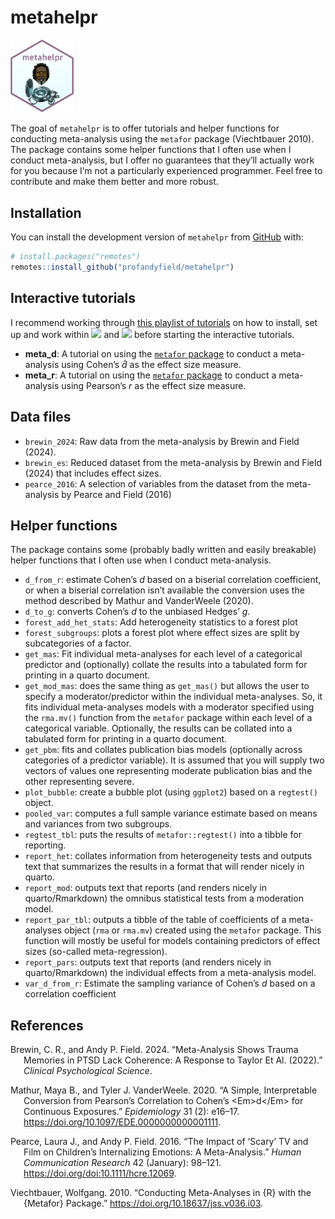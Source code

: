 
<!-- README.md is generated from README.Rmd. Please edit that file -->

# metahelpr

<!-- badges: start -->
<!-- badges: end -->

<img src="hex_metahelpr.png" style="width:20.0%" />

The goal of `metahelpr` is to offer tutorials and helper functions for
conducting meta-analysis using the `metafor` package (Viechtbauer 2010).
The package contains some helper functions that I often use when I
conduct meta-analysis, but I offer no guarantees that they’ll actually
work for you because I’m not a particularly experienced programmer. Feel
free to contribute and make them better and more robust.

## Installation

You can install the development version of `metahelpr` from
[GitHub](https://github.com/) with:

``` r
# install.packages("remotes")
remotes::install_github("profandyfield/metahelpr")
```

## Interactive tutorials

I recommend working through [this playlist of
tutorials](https://youtube.com/playlist?list=PLEzw67WWDg83weG3idsgy4wuOIJAashA2&si=PiI-sDvqc1DkaWOq)
on how to install, set up and work within
<img src="./data-raw/images/r_logo.png" width="18"/> and
<img src="./data-raw/images/rstudio_logo.png" width="48"/> before
starting the interactive tutorials.

- **meta_d**: A tutorial on using the [`metafor`
  package](https://wviechtb.github.io/metafor/) to conduct a
  meta-analysis using Cohen’s $\hat{d}$ as the effect size measure.
- **meta_r**: A tutorial on using the [`metafor`
  package](https://wviechtb.github.io/metafor/) to conduct a
  meta-analysis using Pearson’s $r$ as the effect size measure.

## Data files

- `brewin_2024`: Raw data from the meta-analysis by Brewin and Field
  (2024).
- `brewin_es`: Reduced dataset from the meta-analysis by Brewin and
  Field (2024) that includes effect sizes.
- `pearce_2016`: A selection of variables from the dataset from the
  meta-analysis by Pearce and Field (2016)

## Helper functions

The package contains some (probably badly written and easily breakable)
helper functions that I often use when I conduct meta-analysis.

- `d_from_r`: estimate Cohen’s *d* based on a biserial correlation
  coefficient, or when a biserial correlation isn’t available the
  conversion uses the method described by Mathur and VanderWeele (2020).
- `d_to_g`: converts Cohen’s *d* to the unbiased Hedges’ *g*.
- `forest_add_het_stats`: Add heterogeneity statistics to a forest plot
- `forest_subgroups`: plots a forest plot where effect sizes are split
  by subcategories of a factor.
- `get_mas`: Fit individual meta-analyses for each level of a
  categorical predictor and (optionally) collate the results into a
  tabulated form for printing in a quarto document.
- `get_mod_mas`: does the same thing as `get_mas()` but allows the user
  to specify a moderator/predictor within the individual meta-analyses.
  So, it fits individual meta-analyses models with a moderator specified
  using the `rma.mv()` function from the `metafor` package within each
  level of a categorical variable. Optionally, the results can be
  collated into a tabulated form for printing in a quarto document.
- `get_pbm`: fits and collates publication bias models (optionally
  across categories of a predictor variable). It is assumed that you
  will supply two vectors of values one representing moderate
  publication bias and the other representing severe.
- `plot_bubble`: create a bubble plot (using `ggplot2`) based on a
  `regtest()` object.
- `pooled_var`: computes a full sample variance estimate based on means
  and variances from two subgroups.
- `regtest_tbl`: puts the results of `metafor::regtest()` into a tibble
  for reporting.
- `report_het`: collates information from heterogeneity tests and
  outputs text that summarizes the results in a format that will render
  nicely in quarto.
- `report_mod`: outputs text that reports (and renders nicely in
  quarto/Rmarkdown) the omnibus statistical tests from a moderation
  model.
- `report_par_tbl`: outputs a tibble of the table of coefficients of a
  meta-analyses object (`rma` or `rma.mv`) created using the `metafor`
  package. This function will mostly be useful for models containing
  predictors of effect sizes (so-called meta-regression).
- `report_pars`: outputs text that reports (and renders nicely in
  quarto/Rmarkdown) the individual effects from a meta-analysis model.
- `var_d_from_r`: Estimate the sampling variance of Cohen’s *d* based on
  a correlation coefficient

## References

<div id="refs" class="references csl-bib-body hanging-indent"
entry-spacing="0">

<div id="ref-brewin_meta-analysis_2024" class="csl-entry">

Brewin, C. R., and Andy P. Field. 2024. “Meta-Analysis Shows Trauma
Memories in PTSD Lack Coherence: A Response to Taylor Et Al. (2022).”
*Clinical Psychological Science*.

</div>

<div id="ref-mathur2020" class="csl-entry">

Mathur, Maya B., and Tyler J. VanderWeele. 2020. “A Simple,
Interpretable Conversion from Pearson’s Correlation to Cohen’s
\<Em\>d\</Em\> for Continuous Exposures.” *Epidemiology* 31 (2): e16–17.
<https://doi.org/10.1097/EDE.0000000000001111>.

</div>

<div id="ref-pearce2016" class="csl-entry">

Pearce, Laura J., and Andy P. Field. 2016. “The Impact of ‘Scary’ TV and
Film on Children’s Internalizing Emotions: A Meta-Analysis.” *Human
Communication Research* 42 (January): 98–121.
<https://doi.org/doi:10.1111/hcre.12069>.

</div>

<div id="ref-metafor" class="csl-entry">

Viechtbauer, Wolfgang. 2010. “Conducting Meta-Analyses in {R} with the
{Metafor} Package.” <https://doi.org/10.18637/jss.v036.i03>.

</div>

</div>
